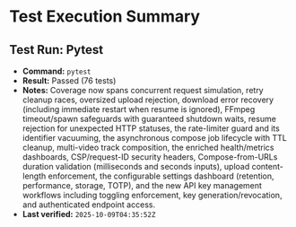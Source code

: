 # Test Execution Summary

## Test Run: Pytest
- **Command:** `pytest`
- **Result:** Passed (76 tests)
- **Notes:** Coverage now spans concurrent request simulation, retry cleanup races, oversized upload rejection, download error recovery (including immediate restart when resume is ignored), FFmpeg timeout/spawn safeguards with guaranteed shutdown waits, resume rejection for unexpected HTTP statuses, the rate-limiter guard and its identifier vacuuming, the asynchronous compose job lifecycle with TTL cleanup, multi-video track composition, the enriched health/metrics dashboards, CSP/request-ID security headers, Compose-from-URLs duration validation (milliseconds and seconds inputs), upload content-length enforcement, the configurable settings dashboard (retention, performance, storage, TOTP), and the new API key management workflows including toggling enforcement, key generation/revocation, and authenticated endpoint access.
- **Last verified:** `2025-10-09T04:35:52Z`
